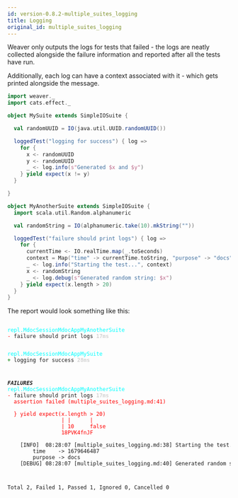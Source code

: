 ```yaml
---
id: version-0.8.2-multiple_suites_logging
title: Logging
original_id: multiple_suites_logging
---
```


Weaver only outputs the logs for tests that failed - the logs are neatly collected alongside the failure information and reported after all the tests have run.

Additionally, each log can have a context associated with it - which gets printed alongside the message.

```scala
import weaver._
import cats.effect._

object MySuite extends SimpleIOSuite {

  val randomUUID = IO(java.util.UUID.randomUUID())

  loggedTest("logging for success") { log =>
    for {
      x <- randomUUID
      y <- randomUUID
      _ <- log.info(s"Generated $x and $y")
    } yield expect(x != y)
  }

}

object MyAnotherSuite extends SimpleIOSuite {
  import scala.util.Random.alphanumeric

  val randomString = IO(alphanumeric.take(10).mkString(""))

  loggedTest("failure should print logs") { log =>
    for {
      currentTime <- IO.realTime.map(_.toSeconds)
      context = Map("time" -> currentTime.toString, "purpose" -> "docs")
      _ <- log.info("Starting the test...", context)
      x <- randomString
      _ <- log.debug(s"Generated random string: $x")
    } yield expect(x.length > 20)
  }
}
```

The report would look something like this:

<div class='terminal'><pre><code class = 'nohighlight'>
<span style='color: cyan'>repl.MdocSessionMdocAppMyAnotherSuite</span>
<span style='color: red'>-&nbsp;</span>failure&nbsp;should&nbsp;print&nbsp;logs&nbsp;<span style='color: lightgray'><b>17ms</span></b>

<span style='color: cyan'>repl.MdocSessionMdocAppMySuite</span>
<span style='color: green'>+&nbsp;</span>logging&nbsp;for&nbsp;success&nbsp;<span style='color: lightgray'><b>28ms</span></b>

<span style='color: red'>*************</span>FAILURES<span style='color: red'>*************</span>
<span style='color: cyan'>repl.MdocSessionMdocAppMyAnotherSuite</span>
<span style='color: red'>-&nbsp;</span>failure&nbsp;should&nbsp;print&nbsp;logs&nbsp;<span style='color: lightgray'><b>17ms</span></b><br /><span style='color: red'>&nbsp;&nbsp;assertion&nbsp;failed&nbsp;(multiple_suites_logging.md:41)<br /><br />&nbsp;&nbsp;}&nbsp;yield&nbsp;expect(x.length&nbsp;>&nbsp;20)<br />&nbsp;&nbsp;&nbsp;&nbsp;&nbsp;&nbsp;&nbsp;&nbsp;&nbsp;&nbsp;&nbsp;&nbsp;&nbsp;&nbsp;&nbsp;&nbsp;&nbsp;|&nbsp;|&nbsp;&nbsp;&nbsp;&nbsp;&nbsp;&nbsp;|<br />&nbsp;&nbsp;&nbsp;&nbsp;&nbsp;&nbsp;&nbsp;&nbsp;&nbsp;&nbsp;&nbsp;&nbsp;&nbsp;&nbsp;&nbsp;&nbsp;&nbsp;|&nbsp;10&nbsp;&nbsp;&nbsp;&nbsp;&nbsp;false<br />&nbsp;&nbsp;&nbsp;&nbsp;&nbsp;&nbsp;&nbsp;&nbsp;&nbsp;&nbsp;&nbsp;&nbsp;&nbsp;&nbsp;&nbsp;&nbsp;&nbsp;18PVK4fnJF</span><br /><br />&nbsp;&nbsp;&nbsp;&nbsp;[INFO]&nbsp;&nbsp;08:28:07&nbsp;[multiple_suites_logging.md:38]&nbsp;Starting&nbsp;the&nbsp;test...<br />&nbsp;&nbsp;&nbsp;&nbsp;&nbsp;&nbsp;&nbsp;&nbsp;time&nbsp;&nbsp;&nbsp;&nbsp;->&nbsp;1679646487<br />&nbsp;&nbsp;&nbsp;&nbsp;&nbsp;&nbsp;&nbsp;&nbsp;purpose&nbsp;->&nbsp;docs<br />&nbsp;&nbsp;&nbsp;&nbsp;[DEBUG]&nbsp;08:28:07&nbsp;[multiple_suites_logging.md:40]&nbsp;Generated&nbsp;random&nbsp;string:&nbsp;18PVK4fnJF

Total&nbsp;2,&nbsp;Failed&nbsp;1,&nbsp;Passed&nbsp;1,&nbsp;Ignored&nbsp;0,&nbsp;Cancelled&nbsp;0
</code></pre></div>
